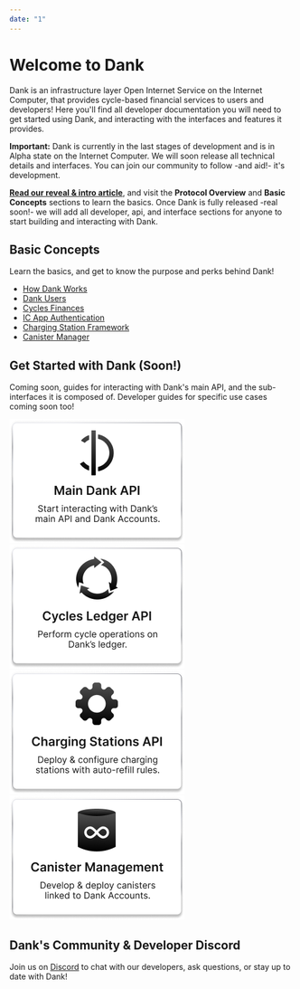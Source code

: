 ```yaml
---
date: "1"
---
```


# Welcome to Dank

Dank is an infrastructure layer Open Internet Service on the Internet Computer, that provides cycle-based financial services to users and developers! Here you'll find all developer documentation you will need to get started using Dank, and interacting with the interfaces and features it provides.

**Important:** Dank is currently in the last stages of development and is in Alpha state on the Internet Computer. We will soon release all technical details and interfaces. You can join our community to follow -and aid!- it's development.

**[Read our reveal & intro article](https://medium.com/@dank_ois/e7dd8e4c3d25?source=friends_link&sk=91bd9be1283ccf00d115b40ed539c4e1)**, and visit the **Protocol Overview** and **Basic Concepts** sections to learn the basics. Once Dank is fully released -real soon!- we will add all developer, api, and interface sections for anyone to start building and interacting with Dank.

## Basic Concepts
Learn the basics, and get to know the purpose and perks behind Dank!

- [How Dank Works](https://docs.dank.ooo/protocol-overview/how-dank-works/)
- [Dank Users](https://docs.dank.ooo/basic-concepts/dank-users/)
- [Cycles Finances](https://docs.dank.ooo/basic-concepts/cycle-icp-finances/)
- [IC App Authentication](https://docs.dank.ooo/basic-concepts/dank-authentication/)
- [Charging Station Framework](https://docs.dank.ooo/basic-concepts/charging-stations/)
- [Canister Manager](https://docs.dank.ooo/basic-concepts/canister-manager/)


## Get Started with Dank (Soon!)
Coming soon, guides for interacting with Dank's main API, and the sub-interfaces it is composed of. Developer guides for specific use cases coming soon too!


<a href="./main-dank-api/overview/"><img src=imgs/main-api.png></a>
<a href="./cycles-ledgers-api/overview/"><img src=imgs/cyc.png></a>
<a href="./charging-station-api/overview/"><img src=imgs/charging-api.png></a>
<a href="./canister-manager-proxy/overview/"><img src=imgs/canister-man.png></a>


## Dank's Community & Developer Discord
Join us on [Discord](https://discord.gg/yVEcEzmrgm) to chat with our developers, ask questions, or stay up to date with Dank!
